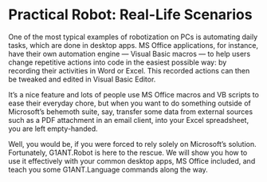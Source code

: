 # Practical Robot: Real-Life Scenarios

One of the most typical examples of robotization on PCs is automating daily tasks, which are done in desktop apps. MS Office applications, for instance, have their own automation engine — Visual Basic macros — to help users change repetitive actions into code in the easiest possible way: by recording their activities in Word or Excel. This recorded actions can then be tweaked and edited in Visual Basic Editor.

It’s a nice feature and lots of people use MS Office macros and VB scripts to ease their everyday chore, but when you want to do something outside of Microsoft’s behemoth suite, say, transfer some data from external sources such as a PDF attachment in an email client, into your Excel spreadsheet, you are left empty-handed.

Well, you would be, if you were forced to rely solely on Microsoft’s solution. Fortunately, G1ANT.Robot is here to the rescue. We will show you how to use it effectively with your common desktop apps, MS Office included, and teach you some G1ANT.Language commands along the way.